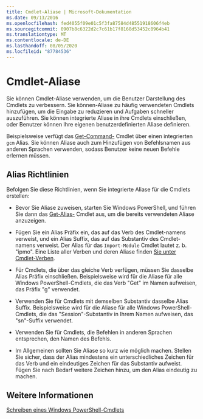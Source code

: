 ```yaml
---
title: Cmdlet-Aliase | Microsoft-Dokumentation
ms.date: 09/13/2016
ms.openlocfilehash: fed4055f09e01c5f3fa87584d48551918606f4eb
ms.sourcegitcommit: 0907b8c6322d2c7c61b17f8168d53452c8964b41
ms.translationtype: MT
ms.contentlocale: de-DE
ms.lasthandoff: 08/05/2020
ms.locfileid: "87784536"
---
```

# <a name="cmdlet-aliases"></a>Cmdlet-Aliase

Sie können Cmdlet-Aliase verwenden, um die Benutzer Darstellung des Cmdlets zu verbessern. Sie können-Aliase zu häufig verwendeten Cmdlets hinzufügen, um die Eingabe zu reduzieren und Aufgaben schneller auszuführen. Sie können integrierte Aliase in ihre Cmdlets einschließen, oder Benutzer können Ihre eigenen benutzerdefinierten Aliase definieren.

Beispielsweise verfügt das [Get-Command-](/powershell/module/microsoft.powershell.core/get-command) Cmdlet über einen integrierten `gcm` Alias. Sie können Aliase auch zum Hinzufügen von Befehlsnamen aus anderen Sprachen verwenden, sodass Benutzer keine neuen Befehle erlernen müssen.

## <a name="alias-guidelines"></a>Alias Richtlinien

Befolgen Sie diese Richtlinien, wenn Sie integrierte Aliase für die Cmdlets erstellen:

- Bevor Sie Aliase zuweisen, starten Sie Windows PowerShell, und führen Sie dann das [Get-Alias-](/powershell/module/Microsoft.PowerShell.Utility/Get-Alias) Cmdlet aus, um die bereits verwendeten Aliase anzuzeigen.

- Fügen Sie ein Alias Präfix ein, das auf das Verb des Cmdlet-namens verweist, und ein Alias Suffix, das auf das Substantiv des Cmdlet-namens verweist. Der Alias für das `Import-Module` Cmdlet lautet z. b. "ipmo". Eine Liste aller Verben und deren Aliase finden [Sie unter Cmdlet-Verben](./approved-verbs-for-windows-powershell-commands.md).

- Für Cmdlets, die über das gleiche Verb verfügen, müssen Sie dasselbe Alias Präfix einschließen. Beispielsweise wird für die Aliase für alle Windows PowerShell-Cmdlets, die das Verb "Get" im Namen aufweisen, das Präfix "g" verwendet.

- Verwenden Sie für Cmdlets mit demselben Substantiv dasselbe Alias Suffix. Beispielsweise wird für die Aliase für alle Windows PowerShell-Cmdlets, die das "Session"-Substantiv in Ihrem Namen aufweisen, das "sn"-Suffix verwendet.

- Verwenden Sie für Cmdlets, die Befehlen in anderen Sprachen entsprechen, den Namen des Befehls.

- Im Allgemeinen sollten Sie Aliase so kurz wie möglich machen. Stellen Sie sicher, dass der Alias mindestens ein unterschiedliches Zeichen für das Verb und ein eindeutiges Zeichen für das Substantiv aufweist. Fügen Sie nach Bedarf weitere Zeichen hinzu, um den Alias eindeutig zu machen.

## <a name="see-also"></a>Weitere Informationen

[Schreiben eines Windows PowerShell-Cmdlets](./writing-a-windows-powershell-cmdlet.md)
